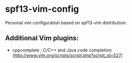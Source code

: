 spf13-vim-config
================

Personal vim configuration based on spf13-vim distribution.

Additional Vim plugins:
-------------------
+ cppcomplete : C/C++ and Java code completion 
  (http://www.vim.org/scripts/script.php?script_id=527)

